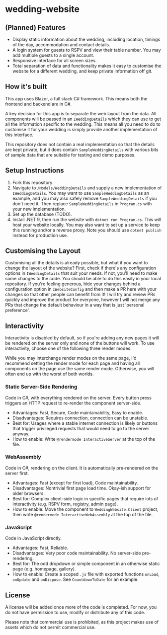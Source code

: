 # wedding-website

## (Planned) Features

- Display static information about the wedding, including location, timings of the day, accommodation and contact details.
- A login system for guests to RSPV and view their table number. You may add multiple guests to a single account.
- Responsive interface for all screen sizes.
- Total separation of data and functionality makes it easy to customise the website for a different wedding, and keep private information off git.

## How it's built
This app uses Blazor, a full stack C# framework. This means both the frontend and backend are in C#.

A key decision for this app is to separate the web layout from the data. All components will be passed in an `IWeddingDetails` which they can use to get all the information specific to the wedding. This means all you need to do to customise it for your wedding is simply provide another implementation of this interface.

This repository does not contain a real implementation so that the details are kept private, but it does contain `SampleWeddingDetails` with various bits of sample data that are suitable for testing and demo purposes.

## Setup Instructions

1. Fork this repository
2. Navigate to `/Models/WeddingDetails` and supply a new implementation of `IWeddingDetails`. You may want to use `SampleWeddingDetails` as an example, and you may also safely remove `SampleWeddingDetails` if you don't need it. Then replace `SampleWeddingDetails` in `Program.cs` with your new implementation.
3. Set up the database (TODO).
4. Install .NET 9, then run the website with `dotnet run Program.cs`. This will host your website locally. You may also want to set up a service to keep this running and/or a reverse proxy. Note you should use `dotnet publish` instead for production use.

## Customising the Layout
Customising all the details is already possible, but what if you want to change the layout of the website? First, check if there's any configuration options in `IWeddingDetails` that suit your needs. If not, you'll need to make some changes to the code. You should be able to do this easily in your local repository. If you're feeling generous, hide your changes behind a configuration option in `IWebsiteConfig` and then make a PR here with your changes so that other people can benefit from it! I will try and review PRs quickly and improve the product for everyone, however I will not merge any PRs that change the default behaviour in a way that is just 'personal preference'.

## Interactivity

Interactivity is disabled by default, so if you're adding any new pages it will be rendered on the server only and none of the buttons will work. To use interactivity, choose one of the following three render modes.

While you may interchange render modes on the same page, I'd recommend setting the render mode for each page and having all components on the page use the same render mode. Otherwise, you will often end up with the worst of both worlds.

### Static Server-Side Rendering

Code in C#, with everything rendered on the server. Every button press triggers an HTTP request to re-render the component server-side.

- Advantages: Fast, Secure, Code maintainability, Easy to enable.
- Disadvantages: Requires connection, connection can be unstable.
- Best for: Usages where a stable internet connection is likely or buttons that trigger privileged requests that would need to go to the server anyway.
- How to enable: Write `@rendermode InteractiveServer` at the top of the file.

### WebAssembly

Code in C#, rendering on the client. It is automatically pre-rendered on the server first.

- Advantages: Fast (except for first load), Code maintainability.
- Disadvantages: Nontrivial first page load time. Okay-ish support for older browsers.
- Best for: Complex client-side logic in specific pages that require lots of interactivity (e.g. RSPV form, registry, admin page).
- How to enable: Move the component to `WeddingWebsite.Client` project, then write `@rendermode InteractiveWebAssembly` at the top of the file.

### JavaScript

Code in JavaScript directly.

- Advantages: Fast, Reliable.
- Disadvantages: Very poor code maintainability. No server-side pre-rendering.
- Best for: The odd dropdown or simple component in an otherwise static page (e.g. homepage, gallery).
- How to enable: Create a scoped `.js` file with exported functions `onLoad`, `onUpdate` and `onDispose`. See `CountdownToDate` for an example. 

## License

A license will be added once more of the code is completed. For now, you do not have permission to use, modify or distribute any of this code.

Please note that commercial use is prohibited, as this project makes use of assets which do not permit commercial use.
